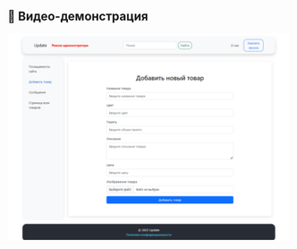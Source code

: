 ## 🎥 Видео-демонстрация
[![Превью видео](admin-panel.png)](https://vkvideo.ru/video143234900_456239395?t=1s)
